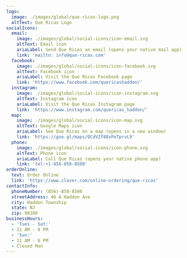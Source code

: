 ```yaml
---
logo:
  image: ./images/global/que-ricas-logo.png
  altText: Que Ricas Logo
socialIcons:
  email:
    image: ./images/global/social-icons/icon-email.svg
    altText: Email icon
    ariaLabel: Send Que Ricas an email (opens your native mail app)
    link: 'mailto: info@que-ricas.com'
  facebook:
    image: ./images/global/social-icons/icon-facebook.svg
    altText: Facebook icon
    ariaLabel: Visit the Que Ricas Facebook page
    link: 'https://www.facebook.com/quericashaddon/'
  instagram:
    image: ./images/global/social-icons/icon-instagram.svg
    altText: Instagram icon
    ariaLabel: Visit the Que Ricas Instagram page
    link: 'https://www.instagram.com/quericas_haddon/'
  map:
    image: ./images/global/social-icons/icon-map.svg
    altText: Google Maps icon
    ariaLabel: See Que Ricas on a map (opens in a new window)
    link: 'https://goo.gl/maps/QCdVZf88xPeTprvL9'
  phone:
    image: ./images/global/social-icons/icon-phone.svg
    altText: Phone icon
    ariaLabel: Call Que Ricas (opens your native phone app)
    link: 'tel:+1-856-858-8500'
orderOnline:
  text: Order Online
  link: 'https://www.clover.com/online-ordering/que-ricas'
contactInfo:
  phoneNumber: (856)-858-8500
  streetAddress: 46 A Haddon Ave
  city: Haddon Township
  state: NJ
  zip: 08108
businessHours:
  - 'Tues - Sat:'
  - 11 AM - 8 PM
  - 'Sun:'
  - 11 AM - 6 PM
  - Closed Mon
---
```


